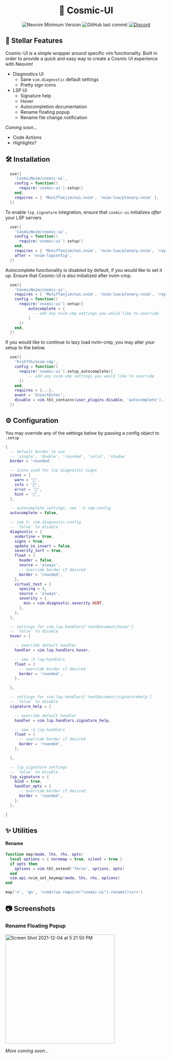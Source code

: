 <h1 align="center">💫 Cosmic-UI</h1>

<p align="center">
  <img alt="Neovim Minimum Version" src="https://img.shields.io/badge/Neovim-0.6.0+-blueviolet.svg?style=flat-square&logo=Neovim&logoColor=white)](https://github.com/neovim/neovim">
  <img alt="GitHub last commit" src="https://img.shields.io/github/last-commit/CosmicNvim/cosmic-ui?style=flat-square&logo=Github">
  <a href="https://discord.gg/EwdrKzVbvJ">
    <img alt="Discord" src="https://img.shields.io/discord/901609359291854899?style=flat-square&logo=Discord">
  </a>
</p>

## 🚀 Stellar Features

Cosmic-UI is a simple wrapper around specific vim functionality. Built in order to provide a quick and easy way to create a Cosmic UI experience with Neovim!

- Diagnostics UI
  - Sane `vim.diagnostic` default settings
  - Pretty sign icons
- LSP UI
  - Signature help
  - Hover
  - Autocompletion documentation
  - Rename floating popup
  - Rename file change notification

_Coming soon..._

- Code Actions
- Highlights?

## 🛠 Installation

```lua
  use({
    'CosmicNvim/cosmic-ui',
    config = function()
      require('cosmic-ui').setup()
    end,
    requires = { 'MunifTanjim/nui.nvim', 'nvim-lua/plenary.nvim' },
  })
```

To enable `lsp_signature` integration, ensure that `cosmic-ui` initializes _after_ your LSP servers

```lua
  use({
    'CosmicNvim/cosmic-ui',
    config = function()
      require('cosmic-ui').setup()
    end,
    requires = { 'MunifTanjim/nui.nvim', 'nvim-lua/plenary.nvim', 'ray-x/lsp_signature.nvim' },
    after = 'nvim-lspconfig',
  })
```

Autocomplete functionality is disabled by default, if you would like to set it up. Ensure that Cosmic-UI is also initialized after nvim-cmp.

```lua
  use({
    'CosmicNvim/cosmic-ui',
    requires = { 'MunifTanjim/nui.nvim', 'nvim-lua/plenary.nvim', 'ray-x/lsp_signature.nvim' },
    config = function()
      require('cosmic-ui').setup({
          autocomplete = {
            -- add any nvim-cmp settings you would like to override
          }
      })
    end,
  })
```

If you would like to continue to lazy load nvim-cmp, you may alter your setup to the below.

```lua
  use({
    'hrsh7th/nvim-cmp',
    config = function()
      require('cosmic-ui').setup_autocomplete({
          -- add any nvim-cmp settings you would like to override
      })
    end,
    requires = {...},
    event = 'InsertEnter',
    disable = vim.tbl_contains(user_plugins.disable, 'autocomplete'),
  })
```

<!-- This is because `Cosmic-UI` will initialize `lsp_signature.nvim`, which must be set up after LSP server in order to properly hook into the correct LSP handler. -->

## ⚙️ Configuration

You may override any of the settings below by passing a config object to `.setup`

```lua
{
  -- default border to use
  -- 'single', 'double', 'rounded', 'solid', 'shadow'
  border = 'rounded'

  -- icons used for lsp diagnostic signs
  icons = {
    warn = '',
    info = '',
    error = '',
    hint = '',
  },

  -- autocomplete settings, see `:h cmp-config`
  autocomplete = false,

  -- see h: vim.diagnostic.config
  -- `false` to disable
  diagnostic = {
    underline = true,
    signs = true,
    update_in_insert = false,
    severity_sort = true,
    float = {
      header = false,
      source = 'always',
      -- override border if desired
      border = 'rounded',
    },
    virtual_text = {
      spacing = 4,
      source = 'always',
      severity = {
        min = vim.diagnostic.severity.HINT,
      },
    },
  },

  -- settings for vim.lsp.handlers['textDocument/hover']
  -- `false` to disable
  hover = {

    -- override default handler
    handler = vim.lsp.handlers.hover,

    -- see :h lsp-handlers
    float = {
      -- override border if desired
      border = 'rounded',
    },

  },

  -- settings for vim.lsp.handlers['textDocument/signatureHelp']
  -- `false` to disable
  signature_help = {

    -- override default handler
    handler = vim.lsp.handlers.signature_help,

    -- see :h lsp-handlers
    float = {
      -- override border if desired
      border = 'rounded',
    },

  },

  -- lsp_signature settings
  -- `false` to disable
  lsp_signature = {
    bind = true,
    handler_opts = {
      -- override border if desired
      border = 'rounded',
    },
  },

}
```

## ✨ Utilities

#### Rename

```lua
function map(mode, lhs, rhs, opts)
  local options = { noremap = true, silent = true }
  if opts then
    options = vim.tbl_extend('force', options, opts)
  end
  vim.api.nvim_set_keymap(mode, lhs, rhs, options)
end

map('n', 'gn', '<cmd>lua require("cosmic-ui").rename()<cr>')
```

## 📷 Screenshots

### Rename Floating Popup

<img width="341" alt="Screen Shot 2021-12-04 at 5 21 50 PM" src="https://user-images.githubusercontent.com/3721204/144729678-ab054d0b-98bb-45c7-9d2a-e380cc5cc1bd.png">

_More coming soon..._
